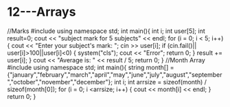 # 12---Arrays
//Marks
		#include <iostream>
		using namespace std;
		int main(){
			int i;
			int user[5];
			int result=0;
			cout << "subject mark for 5 subjects" << endl;
			for (i = 0; i < 5; i++) {
				cout << "Enter your subject's mark: "; cin >> user[i];
				if (cin.fail()|| user[i]>100||user[i]<0) {
					system("cls");
					cout << "Error";
					return 0;
				}
				result += user[i];
			}
			cout << "Average is: " << result / 5;
			return 0;
		}
//Month Array
		#include <iostream>
		using namespace std;
		int main(){
			string month[] = {"january","february","march","april","may","june","july","august","september","october","november","december"};
			int i;
			int arrsize = sizeof(month) / sizeof(month[0]);
			for (i = 0; i <arrsize; i++) {
				cout << month[i] << endl;
			}
			return 0;
		}                                 
